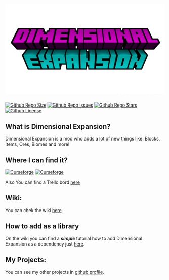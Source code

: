 [![](https://github.com/Killarexe/Dimensional-Expansion/raw/main/src/main/resources/logo.png)]()
===========
[![Github Repo Size](https://img.shields.io/github/repo-size/Killarexe/Dimensional-Expansion)]()
[![Github Repo Issues](https://img.shields.io/github/issues/Killarexe/Dimensional-Expansion)]()
[![Github Repo Stars](https://img.shields.io/github/stars/Killarexe/Dimensional-Expansion)]()
[![Github License](https://img.shields.io/github/license/Killarexe/Dimensional-Expansion.svg)]()
## What is Dimensional Expansion?
Dimensional Expansion is a mod who adds a lot of new things like: Blocks, Items, Ores, Biomes and more!

## Where I can find it?
[![Curseforge](http://cf.way2muchnoise.eu/versions/453574.svg)](https://www.curseforge.com/minecraft/mc-mods/dimensional-expansion)
[![Curseforge](http://cf.way2muchnoise.eu/full_453574_downloads.svg)](https://www.curseforge.com/minecraft/mc-mods/dimensional-expansion)

Also You can find a Trello bord [here](https://trello.com/b/kfmjAh6g/dimensional-expansion)

## Wiki:
You can chek the wiki [here](https://github.com/Killarexe/Dimensional-Expansion/wiki).

## How to add as a library

On the wiki you can find a ***simple*** tutorial how to add Dimensional Expansion as a dependency just [here](https://github.com/Killarexe/Dimensional-Expansion/wiki/Setup-as-a-dependency).

## My Projects:
You can see my other projects in [github profile](https://github.com/Killarexe).
